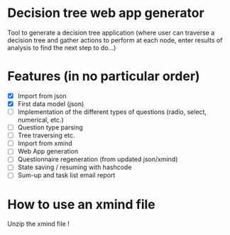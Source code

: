 # Decision tree web app generator
Tool to generate a decision tree application (where user can traverse a decision tree and gather actions to perform at each node, enter results of analysis to find the next step to do...)

# Features (in no particular order)
- [x] Import from json
- [x] First data model (json)
- [ ] Implementation of the different types of questions (radio, select, numerical, etc.)
- [ ] Question type parsing
- [ ] Tree traversing etc.
- [ ] Import from xmind
- [ ] Web App generation
- [ ] Questionnaire regeneration (from updated json/xmind)
- [ ] State saving / resuming with hashcode
- [ ] Sum-up and task list email report

# How to use an xmind file
Unzip the xmind file !
